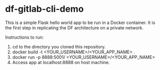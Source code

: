 # df-gitlab-cli-demo

This is a simple Flask hello world app to be run in a Docker container. It is the first 
step in replicating the DF architecture on a private network.

Instructions to run:
1) cd to the directory you cloned this repository.
2) docker build -t <YOUR_USERNAME>/<YOUR_APP_NAME> .
3) docker run -p 8888:5001/ <YOUR_USERNAME>/<YOUR_APP_NAME>
4) Access app at localhost:8888 on host machine.